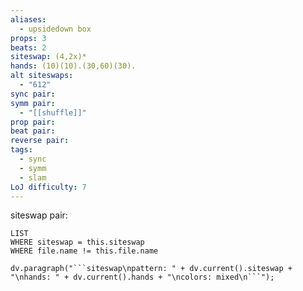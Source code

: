```yaml
---
aliases:
  - upsidedown box
props: 3
beats: 2
siteswap: (4,2x)*
hands: (10)(10).(30,60)(30).
alt siteswaps:
  - "612"
sync pair: 
symm pair:
  - "[[shuffle]]"
prop pair: 
beat pair: 
reverse pair: 
tags:
  - sync
  - symm
  - slam
LoJ difficulty: 7
---
```

siteswap pair:
```dataview
LIST
WHERE siteswap = this.siteswap
WHERE file.name != this.file.name
```
```dataviewjs
dv.paragraph("```siteswap\npattern: " + dv.current().siteswap + "\nhands: " + dv.current().hands + "\ncolors: mixed\n```");
```

